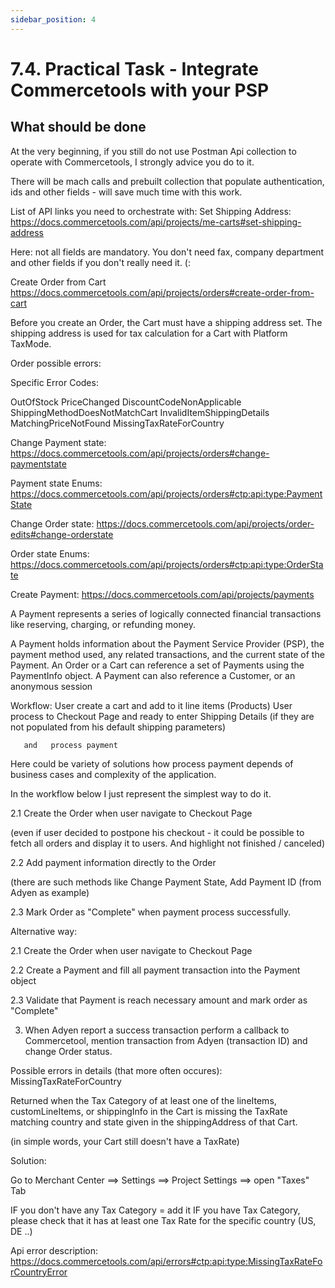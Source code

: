```yaml
---
sidebar_position: 4
---
```


# 7.4. Practical Task - Integrate Commercetools with your PSP

## What should be done

At the very beginning, if you still do not use Postman Api collection to operate with Commercetools, I strongly advice you do to it. 

There will be mach calls and prebuilt collection that populate authentication, ids and other fields - will save much time with this work. 


List of API links you need to orchestrate with:
Set Shipping Address: https://docs.commercetools.com/api/projects/me-carts#set-shipping-address

Here: not all fields are mandatory. You don't need fax, company department and other fields if you don't really need it. (:

Create Order from Cart https://docs.commercetools.com/api/projects/orders#create-order-from-cart

Before you create an Order, the Cart must have a shipping address set. The shipping address is used for tax calculation for a Cart with Platform TaxMode.

Order possible errors:

Specific Error Codes:

OutOfStock
PriceChanged
DiscountCodeNonApplicable
ShippingMethodDoesNotMatchCart
InvalidItemShippingDetails
MatchingPriceNotFound
MissingTaxRateForCountry


Change Payment state: https://docs.commercetools.com/api/projects/orders#change-paymentstate

Payment state Enums: https://docs.commercetools.com/api/projects/orders#ctp:api:type:PaymentState



Change Order state: https://docs.commercetools.com/api/projects/order-edits#change-orderstate

Order state Enums: https://docs.commercetools.com/api/projects/orders#ctp:api:type:OrderState

Create Payment: https://docs.commercetools.com/api/projects/payments

A Payment represents a series of logically connected financial transactions like reserving, charging, or refunding money.

A Payment holds information about the Payment Service Provider (PSP), the payment method used, any related transactions, and the current state of the Payment. An Order or a Cart can reference a set of Payments using the PaymentInfo object. A Payment can also reference a Customer, or an anonymous session

Workflow:
User create a cart and add to it line items (Products)
User process to Checkout Page and ready to enter Shipping Details 
(if they are not populated from his default shipping parameters)     

       and   process payment

Here could be variety of solutions how process payment depends of business cases and complexity of the application.

In the workflow below I just represent the simplest way to do it. 



2.1 Create the Order when user navigate to Checkout Page

(even if user decided to postpone his checkout - it could be possible to fetch all orders and display it to users. And highlight not finished / canceled)

2.2 Add payment information directly to the Order 

(there are such methods like Change Payment State, Add Payment ID (from Adyen as example)

2.3 Mark Order as "Complete"  when payment process successfully.



Alternative way: 

2.1 Create the Order when user navigate to Checkout Page

2.2 Create a Payment and fill all payment transaction into the Payment object

2.3 Validate that Payment is reach necessary amount and mark order as "Complete"



3. When Adyen report a success transaction perform a callback to Commercetool, mention transaction from Adyen (transaction ID) and change Order status.


Possible errors in details (that more often occures):
MissingTaxRateForCountry

Returned when the Tax Category of at least one of the lineItems, customLineItems, or shippingInfo in the Cart is missing the TaxRate matching country and state given in the shippingAddress of that Cart.

(in simple words, your Cart still doesn't have a TaxRate)

Solution:

Go to Merchant Center ==> Settings ==> Project Settings ==> open "Taxes" Tab

IF you don't have any Tax Category = add it
IF you have Tax Category, please check that it has at least one Tax Rate for the specific country (US, DE ..) 


Api error description: https://docs.commercetools.com/api/errors#ctp:api:type:MissingTaxRateForCountryError